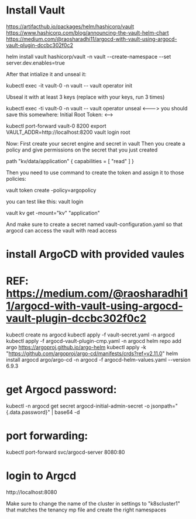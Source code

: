 # Install Vault
https://artifacthub.io/packages/helm/hashicorp/vault 
https://www.hashicorp.com/blog/announcing-the-vault-helm-chart 
https://medium.com/@raosharadhi11/argocd-with-vault-using-argocd-vault-plugin-dccbc302f0c2

helm install vault hashicorp/vault -n vault --create-namespace --set server.dev.enables=true 

After that intialize it and unseal it: 

kubectl exec -it vault-0 -n vault -- vault operator init 

Ubseal it with at least 3 keys (replace with your keys, run 3 times) 

kubectl exec -ti vault-0 -n vault -- vault operator unseal <---> 
you should save this somewhere: Initial Root Token: <-->

kubectl port-forward vault-0 8200
export VAULT_ADDR=http://localhost:8200
vault login root 

Now:
First create your secret engine and secret in vault 
Then you create a policy and give permissions on the secret that you just created 

path "kv/data/application" {
  capabilities = [ "read" ]
}


Then you need to use command to create the token and assign it to those policies: 

vault token create -policy=argopolicy

you can test like this:
vault login

vault kv get -mount="kv" "application"


And make sure to create a secret named vault-configuration.yaml so that argocd can access the vault with read access 


# install ArgoCD with provided vaules
# REF: https://medium.com/@raosharadhi11/argocd-with-vault-using-argocd-vault-plugin-dccbc302f0c2
kubectl create ns argocd
kubectl apply -f vault-secret.yaml -n argocd
kubectl apply -f argocd-vault-plugin-cmp.yaml -n argocd
helm repo add argo https://argoproj.github.io/argo-helm
kubectl apply -k "https://github.com/argoproj/argo-cd/manifests/crds?ref=v2.11.0"
helm install argocd argo/argo-cd -n argocd -f argocd-helm-values.yaml --version 6.9.3

# get Argocd password: 
kubectl -n argocd get secret argocd-initial-admin-secret -o jsonpath="{.data.password}" | base64 -d

# port forwarding:
kubectl port-forward svc/argocd-server 8080:80
# login to Argcd
http://localhost:8080

Make sure to change the name of the cluster in settings to "k8scluster1" that matches the tenancy mp file
and create the right namespaces 